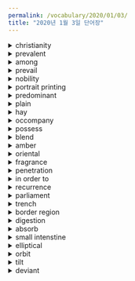 ```yaml
---
permalink: /vocabulary/2020/01/03/
title: "2020년 1월 3일 단어장"
---
```


<details><summary>christianity</summary>
<p>기독교</p>
</details>

<details><summary>prevalent</summary>
<p>우세한</p>
</details>

<details><summary>among</summary>
<p>~중에서</p>
</details>

<details><summary>prevail</summary>
<p>만연하다.</p>
</details>

<details><summary>nobility</summary>
<p>귀족</p>
</details>

<details><summary>portrait printing</summary>
<p>초상화</p>
</details>

<details><summary>predominant</summary>
<p>지배적인</p>
</details>

<details><summary>plain</summary>
<p>평원</p>
</details>

<details><summary>hay</summary>
<p>건초</p>
</details>

<details><summary>occompany</summary>
<p>동반하다.</p>
</details>

<details><summary>possess</summary>
<p>소유하다.</p>
</details>

<details><summary>blend</summary>
<p>혼합</p>
</details>

<details><summary>amber</summary>
<p>호박</p>
</details>

<details><summary>oriental</summary>
<p>동양의</p>
</details>

<details><summary>fragrance</summary>
<p>향기</p>
</details>

<details><summary>penetration</summary>
<p>침투</p>
</details>

<details><summary>in order to</summary>
<p>~하기 위하여</p>
</details>

<details><summary>recurrence</summary>
<p>재발</p>
</details>

<details><summary>parliament</summary>
<p>의회</p>
</details>

<details><summary>trench</summary>
<p>도랑</p>
</details>

<details><summary>border region</summary>
<p>국경 지대</p>
</details>

<details><summary>digestion</summary>
<p>소화</p>
</details>

<details><summary>absorb</summary>
<p>흡수하다.</p>
</details>

<details><summary>small intenstine</summary>
<p>소장</p>
</details>

<details><summary>elliptical</summary>
<p>타원형의</p>
</details>

<details><summary>orbit</summary>
<p>궤도</p>
</details>

<details><summary>tilt</summary>
<p>기울다.</p>
</details>

<details><summary>deviant</summary>
<p>벗어난</p>
</details>

